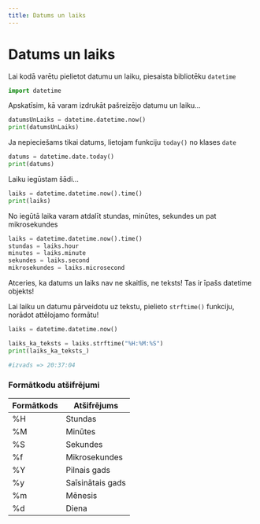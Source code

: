 ```yaml
---
title: Datums un laiks
---
```


# Datums un laiks

Lai kodā varētu pielietot datumu un laiku, piesaista bibliotēku `datetime`

~~~python
import datetime
~~~

Apskatīsim, kā varam izdrukāt pašreizējo datumu un laiku...

~~~python
datumsUnLaiks = datetime.datetime.now()
print(datumsUnLaiks)
~~~

Ja nepieciešams tikai datums, lietojam funkciju `today()` no klases `date`

~~~python
datums = datetime.date.today()
print(datums)
~~~

Laiku iegūstam šādi...

~~~python
laiks = datetime.datetime.now().time()
print(laiks)
~~~

No iegūtā laika varam atdalīt stundas, minūtes, sekundes un pat mikrosekundes

~~~python
laiks = datetime.datetime.now().time()
stundas = laiks.hour
minutes = laiks.minute
sekundes = laiks.second
mikrosekundes = laiks.microsecond
~~~

Atceries, ka datums un laiks nav ne skaitlis, ne teksts! Tas ir īpašs datetime objekts!


Lai laiku un datumu pārveidotu uz tekstu, pielieto `strftime()` funkciju, norādot attēlojamo formātu!

~~~python
laiks = datetime.datetime.now()

laiks_ka_teksts = laiks.strftime("%H:%M:%S")
print(laiks_ka_teksts_)

#izvads => 20:37:04
~~~

### Formātkodu atšifrējumi

|Formātkods |Atšifrējums      |
|-----------|-----------------|
|%H         |Stundas          |
|%M         |Minūtes          |
|%S         |Sekundes         |
|%f         |Mikrosekundes    |
|%Y         |Pilnais gads     |
|%y         |Saīsinātais gads |
|%m         |Mēnesis          |
|%d         |Diena            |